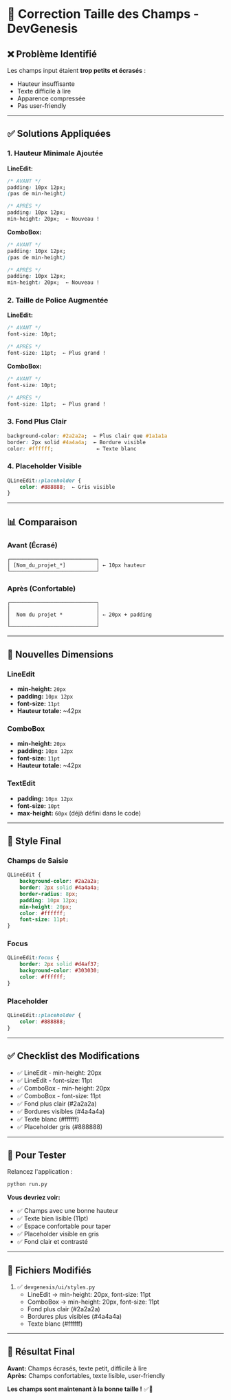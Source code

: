 # 🔧 Correction Taille des Champs - DevGenesis

## ❌ Problème Identifié

Les champs input étaient **trop petits et écrasés** :
- Hauteur insuffisante
- Texte difficile à lire
- Apparence compressée
- Pas user-friendly

---

## ✅ Solutions Appliquées

### 1. **Hauteur Minimale Ajoutée**

**LineEdit:**
```css
/* AVANT */
padding: 10px 12px;
(pas de min-height)

/* APRÈS */
padding: 10px 12px;
min-height: 20px;  ← Nouveau !
```

**ComboBox:**
```css
/* AVANT */
padding: 10px 12px;
(pas de min-height)

/* APRÈS */
padding: 10px 12px;
min-height: 20px;  ← Nouveau !
```

### 2. **Taille de Police Augmentée**

**LineEdit:**
```css
/* AVANT */
font-size: 10pt;

/* APRÈS */
font-size: 11pt;  ← Plus grand !
```

**ComboBox:**
```css
/* AVANT */
font-size: 10pt;

/* APRÈS */
font-size: 11pt;  ← Plus grand !
```

### 3. **Fond Plus Clair**

```css
background-color: #2a2a2a;  ← Plus clair que #1a1a1a
border: 2px solid #4a4a4a;  ← Bordure visible
color: #ffffff;              ← Texte blanc
```

### 4. **Placeholder Visible**

```css
QLineEdit::placeholder {
    color: #888888;  ← Gris visible
}
```

---

## 📊 Comparaison

### Avant (Écrasé)
```
┌────────────────────────────┐
│ [Nom_du_projet_*]          │ ← 10px hauteur
└────────────────────────────┘
```

### Après (Confortable)
```
┌────────────────────────────┐
│                            │
│  Nom du projet *           │ ← 20px + padding
│                            │
└────────────────────────────┘
```

---

## 📏 Nouvelles Dimensions

### LineEdit
- **min-height:** `20px`
- **padding:** `10px 12px`
- **font-size:** `11pt`
- **Hauteur totale:** ~42px

### ComboBox
- **min-height:** `20px`
- **padding:** `10px 12px`
- **font-size:** `11pt`
- **Hauteur totale:** ~42px

### TextEdit
- **padding:** `10px 12px`
- **font-size:** `10pt`
- **max-height:** `60px` (déjà défini dans le code)

---

## 🎨 Style Final

### Champs de Saisie
```css
QLineEdit {
    background-color: #2a2a2a;
    border: 2px solid #4a4a4a;
    border-radius: 8px;
    padding: 10px 12px;
    min-height: 20px;
    color: #ffffff;
    font-size: 11pt;
}
```

### Focus
```css
QLineEdit:focus {
    border: 2px solid #d4af37;
    background-color: #303030;
    color: #ffffff;
}
```

### Placeholder
```css
QLineEdit::placeholder {
    color: #888888;
}
```

---

## ✅ Checklist des Modifications

- ✅ LineEdit - min-height: 20px
- ✅ LineEdit - font-size: 11pt
- ✅ ComboBox - min-height: 20px
- ✅ ComboBox - font-size: 11pt
- ✅ Fond plus clair (#2a2a2a)
- ✅ Bordures visibles (#4a4a4a)
- ✅ Texte blanc (#ffffff)
- ✅ Placeholder gris (#888888)

---

## 🚀 Pour Tester

Relancez l'application :
```cmd
python run.py
```

**Vous devriez voir:**
- ✅ Champs avec une bonne hauteur
- ✅ Texte bien lisible (11pt)
- ✅ Espace confortable pour taper
- ✅ Placeholder visible en gris
- ✅ Fond clair et contrasté

---

## 📝 Fichiers Modifiés

1. ✅ `devgenesis/ui/styles.py`
   - LineEdit → min-height: 20px, font-size: 11pt
   - ComboBox → min-height: 20px, font-size: 11pt
   - Fond plus clair (#2a2a2a)
   - Bordures plus visibles (#4a4a4a)
   - Texte blanc (#ffffff)

---

## 🎯 Résultat Final

**Avant:** Champs écrasés, texte petit, difficile à lire  
**Après:** Champs confortables, texte lisible, user-friendly

**Les champs sont maintenant à la bonne taille !** ✅🎉
